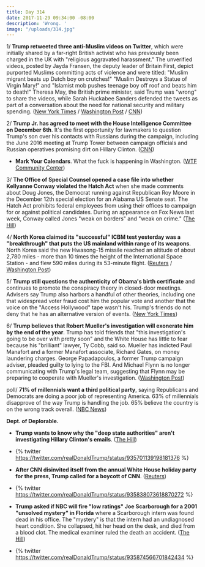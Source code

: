 ```yaml
---
title: Day 314
date: 2017-11-29 09:34:00 -08:00
description: 'Wrong. '
image: "/uploads/314.jpg"
---
```


1/ **Trump retweeted three anti-Muslim videos on Twitter**, which were initially shared by a far-right British activist who has previously been charged in the UK with "religious aggravated harassment." The unverified videos, posted by Jayda Fransen, the deputy leader of Britain First, depict purported Muslims committing acts of violence and were titled: "Muslim migrant beats up Dutch boy on crutches!" "Muslim Destroys a Statue of Virgin Mary!" and "Islamist mob pushes teenage boy off roof and beats him to death!" Theresa May, the British prime minister, said Trump was "wrong" to share the videos, while Sarah Huckabee Sanders defended the tweets as part of a conversation about the need for national security and military spending. ([New York Times](https://www.nytimes.com/2017/11/29/us/politics/trump-anti-muslim-videos-jayda-fransen.html) / [Washington Post](https://www.washingtonpost.com/news/post-politics/wp/2017/11/29/trump-retweets-inflammatory-and-unverified-anti-muslim-videos/) / [CNN](https://www.cnn.com/2017/11/29/politics/donald-trump-retweet-jayda-fransen/index.html))

2/ **Trump Jr. has agreed to meet with the House Intelligence Committee on December 6th**. It's the first opportunity for lawmakers to question Trump's son over his contacts with Russians during the campaign, including the June 2016 meeting at Trump Tower between campaign officials and Russian operatives promising dirt on Hillary Clinton. ([CNN](https://www.cnn.com/2017/11/29/politics/donald-trump-jr-russia/index.html))

* **Mark Your Calendars**. What the fuck is happening in Washington. ([WTF Community Center](https://talk.whatthefuckjusthappenedtoday.com/t/mark-your-calendars/448))

3/ **The Office of Special Counsel opened a case file into whether Kellyanne Conway violated the Hatch Act** when she made comments about Doug Jones, the Democrat running against Republican Roy Moore in the December 12th special election for an Alabama US Senate seat. The Hatch Act prohibits federal employees from using their offices to campaign for or against political candidates. During an appearance on Fox News last week, Conway called Jones "weak on borders" and "weak on crime." ([The Hill](http://thehill.com/homenews/news/362300-us-special-counsel-opening-up-case-file-over-accusation-that-conway-broke-the))

4/ **North Korea claimed its "successful" ICBM test yesterday was a "breakthrough" that puts the US mainland within range of its weapons**. North Korea said the new Hwasong-15 missile reached an altitude of about 2,780 miles - more than 10 times the height of the International Space Station - and flew 590 miles during its 53-minute flight. ([Reuters](https://www.reuters.com/article/us-northkorea-missiles/north-korea-says-breakthrough-puts-u-s-mainland-within-range-of-nuclear-weapons-idUSKBN1DS2MB) / [Washington Post](https://www.washingtonpost.com/world/north-korea-fires-missile-for-the-first-time-in-more-than-two-months/2017/11/28/0c136952-d46c-11e7-9461-ba77d604373d_story.html))

5/ **Trump still questions the authenticity of Obama's birth certificate** and continues to promote the conspiracy theory in closed-door meetings. Advisers say Trump also harbors a handful of other theories, including one that widespread voter fraud cost him the popular vote and another that the voice on the "Access Hollywood" tape wasn't his. Trump's friends do not deny that he has an alternative version of events. ([New York Times](https://www.nytimes.com/2017/11/28/us/politics/trump-access-hollywood-tape.html))

6/ **Trump believes that Robert Mueller's investigation will exonerate him by the end of the year**. Trump has told friends that "this investigation's going to be over with pretty soon" and the White House has little to fear because his "brilliant" lawyer, Ty Cobb, said so. Mueller has indicted Paul Manafort and a former Manafort associate, Richard Gates, on money laundering charges. George Papadapoulos, a former Trump campaign adviser, pleaded guilty to lying to the FBI. And Michael Flynn is no longer communicating with Trump's legal team, suggesting that Flynn may be preparing to cooperate with Mueller's investigation. ([Washington Post](https://www.washingtonpost.com/politics/from-access-hollywood-to-russia-trump-seeks-to-paint-the-rosiest-picture/2017/11/28/9e253bc4-d451-11e7-95bf-df7c19270879_story.html))

poll/ **71% of millennials want a third political party**, saying Republicans and Democrats are doing a poor job of representing America. 63% of millennials disapprove of the way Trump is handling the job. 65% believe the country is on the wrong track overall. ([NBC News](https://www.nbcnews.com/politics/politics-news/millennial-poll-strong-majority-want-third-political-party-n824526))

**Dept. of Deplorable.**

* **Trump wants to know why the "deep state authorities" aren't investigating Hillary Clinton's emails**. ([The Hill](http://thehill.com/homenews/administration/362271-trump-blasts-deep-state-for-not-investigating-clinton-emails))

* {% twitter https://twitter.com/realDonaldTrump/status/935701139198181376 %}

* **After CNN disinvited itself from the annual White House holiday party for the press, Trump called for a boycott of CNN**. ([Reuters](https://www.reuters.com/article/us-usa-trump-cnn/trump-calls-for-boycott-of-television-network-cnn-tweet-idUSKBN1DT1XU))

* {% twitter https://twitter.com/realDonaldTrump/status/935838073618870272 %}

* **Trump asked if NBC will fire "low ratings" Joe Scarborough for a 2001 "unsolved mystery" in Florida** where a Scarborough intern was found dead in his office. The "mystery" is that the intern had an undiagnosed heart condition. She collapsed, hit her head on the desk, and died from a blood clot. The medical examiner ruled the death an accident. ([The Hill](http://thehill.com/homenews/media/362307-trump-tweet-calls-for-investigation-into-scarboroughs-dead-staffer-while-in))

* {% twitter https://twitter.com/realDonaldTrump/status/935874566701842434 %}
